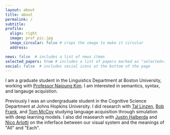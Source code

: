 ```yaml
---
layout: about
title: about
permalink: /
subtitle:  
profile:
  align: right
  image: prof_pic.jpg
  image_circular: false # crops the image to make it circular
  address: 

news: false  # includes a list of news items
selected_papers: true # includes a list of papers marked as "selected={true}"
social: false  # includes social icons at the bottom of the page
---
```

I am a graduate student in  the Linguistics Department at Boston University, working with [Professor Najoung Kim](https://najoungkim.github.io). I am interested in semantics, syntax, and langauge acquistion.

Previously I was an undergraduate student in the Cognitive Science Department at Johns Hopkins University. I did research with [Tal Linzen](https://tallinzen.net), [Bob Frank](https://bobfrank1.github.io), and [Tom McCoy](https://rtmccoy.com) studying language acquisition through simulation with deep learning models. I also did reasearch with [Justin Halberda](https://pbs.jhu.edu/directory/justin-halberda/) and [Nico Arlotti](https://www.nicolocesanaarlotti.com) on the inferface between our visual system and the meanings of "All" and "Each". 
